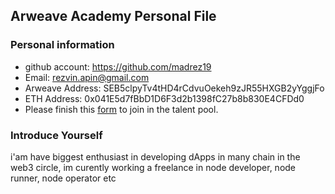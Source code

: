 ## Arweave Academy Personal File

### Personal information

- github account: https://github.com/madrez19
- Email: rezvin.apin@gmail.com
- Arweave Address: SEB5clpyTv4tHD4rCdvuOekeh9zJR55HXGB2yYggjFo
- ETH Address: 0x041E5d7fBbD1D6F3d2b1398fC27b8b830E4CFDd0
- Please finish this [form](https://docs.google.com/forms/d/e/1FAIpQLSfWA5fIIcBgmRppm3jNz5vmf9Mai_QMVil-2pO4r7YKn_Zhtw/viewform?usp=sf_link) to join in the talent pool.

### Introduce Yourself
 i'am have biggest enthusiast in developing dApps in many chain in the web3 circle, im curently working a freelance in node developer, node runner, node operator etc
